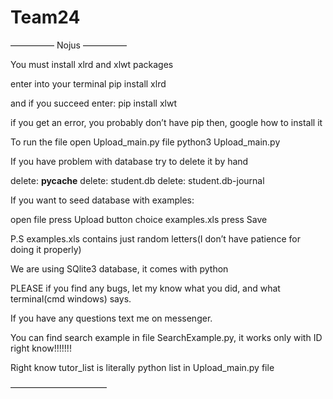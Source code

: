 # Team24
————— Nojus —————

You must install xlrd and xlwt packages

enter into your terminal
pip install xlrd

and if you succeed enter:
pip install xlwt

if you get an error, you probably don’t have pip
then, google how to install it

To run the file open Upload_main.py file
python3 Upload_main.py


If you have problem with database try to delete it by hand 

delete: __pycache__
delete: student.db
delete: student.db-journal

If you want to seed database with examples:

open file
press Upload button
choice examples.xls
press Save

P.S examples.xls contains just random letters(I don’t have patience for doing it properly)


We are using SQlite3 database, it comes with python

PLEASE if you find any bugs, let my know what you did, and what terminal(cmd windows) says.

If you have any questions text me on messenger.

You can find search example in file SearchExample.py, it works only with ID right know!!!!!!!

Right know tutor_list is literally python list in Upload_main.py file

———————————
